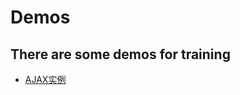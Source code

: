 # Demos
## There are some demos for training<br>
* [AJAX实例](https://wind-wang.github.io/Demos/demos/AJAX_demo.html)
